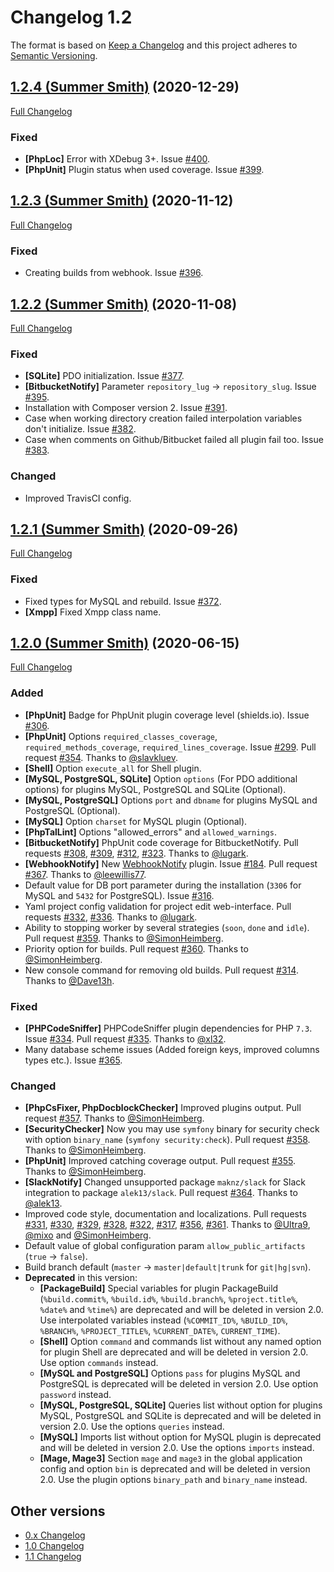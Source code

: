 Changelog 1.2
=============

The format is based on [Keep a Changelog](http://keepachangelog.com/en/1.0.0/) and this project adheres to 
[Semantic Versioning](http://semver.org/spec/v2.0.0.html).


## [1.2.4 (Summer Smith)](https://github.com/php-censor/php-censor/tree/1.2.4) (2020-12-29)

[Full Changelog](https://github.com/php-censor/php-censor/compare/1.2.3...1.2.4)

### Fixed

- **[PhpLoc]** Error with XDebug 3+. Issue [#400](https://github.com/php-censor/php-censor/issues/400).
- **[PhpUnit]** Plugin status when used coverage. Issue [#399](https://github.com/php-censor/php-censor/issues/399).


## [1.2.3 (Summer Smith)](https://github.com/php-censor/php-censor/tree/1.2.3) (2020-11-12)

[Full Changelog](https://github.com/php-censor/php-censor/compare/1.2.2...1.2.3)

### Fixed

- Creating builds from webhook. Issue [#396](https://github.com/php-censor/php-censor/issues/396).


## [1.2.2 (Summer Smith)](https://github.com/php-censor/php-censor/tree/1.2.2) (2020-11-08)

[Full Changelog](https://github.com/php-censor/php-censor/compare/1.2.1...1.2.2)

### Fixed

- **[SQLite]** PDO initialization. Issue [#377](https://github.com/php-censor/php-censor/issues/377).
- **[BitbucketNotify]** Parameter `repository_lug` -> `repository_slug`. Issue 
[#395](https://github.com/php-censor/php-censor/issues/395).
- Installation with Composer version 2. Issue [#391](https://github.com/php-censor/php-censor/issues/391).
- Case when working directory creation failed interpolation variables don't initialize. Issue 
[#382](https://github.com/php-censor/php-censor/issues/382).
- Case when comments on Github/Bitbucket failed all plugin fail too. Issue 
[#383](https://github.com/php-censor/php-censor/issues/383).

### Changed

- Improved TravisCI config.


## [1.2.1 (Summer Smith)](https://github.com/php-censor/php-censor/tree/1.2.1) (2020-09-26)

[Full Changelog](https://github.com/php-censor/php-censor/compare/1.2.0...1.2.1)

### Fixed

- Fixed types for MySQL and rebuild. Issue [#372](https://github.com/php-censor/php-censor/issues/372).
- **[Xmpp]** Fixed Xmpp class name.


## [1.2.0 (Summer Smith)](https://github.com/php-censor/php-censor/tree/1.2.0) (2020-06-15)

[Full Changelog](https://github.com/php-censor/php-censor/compare/1.1.6...1.2.0)

### Added

- **[PhpUnit]** Badge for PhpUnit plugin coverage level (shields.io). 
Issue [#306](https://github.com/php-censor/php-censor/issues/306).
- **[PhpUnit]** Options `required_classes_coverage`, `required_methods_coverage`, `required_lines_coverage`. 
Issue [#299](https://github.com/php-censor/php-censor/issues/299). Pull request 
[#354](https://github.com/php-censor/php-censor/pull/354). Thanks to [@slavkluev](https://github.com/slavkluev).
- **[Shell]** Option `execute_all` for Shell plugin.
- **[MySQL, PostgreSQL, SQLite]** Option `options` (For PDO additional options) for plugins MySQL, PostgreSQL and SQLite 
(Optional).
- **[MySQL, PostgreSQL]** Options `port` and `dbname` for plugins MySQL and PostgreSQL (Optional).
- **[MySQL]** Option `charset` for MySQL plugin (Optional).
- **[PhpTalLint]** Options "allowed_errors" and `allowed_warnings`.
- **[BitbucketNotify]** PhpUnit code coverage for BitbucketNotify. Pull requests 
[#308](https://github.com/php-censor/php-censor/pull/308), [#309](https://github.com/php-censor/php-censor/pull/309), 
[#312](https://github.com/php-censor/php-censor/pull/312), [#323](https://github.com/php-censor/php-censor/pull/323). 
Thanks to [@lugark](https://github.com/lugark).
- **[WebhookNotify]** New 
[WebhookNotify](https://github.com/php-censor/php-censor/blob/master/docs/en/plugins/webhook_notify.md) plugin. Issue 
[#184](https://github.com/php-censor/php-censor/issues/184). Pull request 
[#367](https://github.com/php-censor/php-censor/pull/367). Thanks to [@leewillis77](https://github.com/leewillis77).
- Default value for DB port parameter during the installation (`3306` for MySQL and `5432` for PostgreSQL). Issue 
[#316](https://github.com/php-censor/php-censor/issues/316).
- Yaml project config validation for project edit web-interface. Pull requests 
[#332](https://github.com/php-censor/php-censor/pull/332), [#336](https://github.com/php-censor/php-censor/pull/336). 
Thanks to [@lugark](https://github.com/lugark).
- Ability to stopping worker by several strategies (`soon`, `done` and `idle`). Pull request 
[#359](https://github.com/php-censor/php-censor/pull/359). Thanks to [@SimonHeimberg](https://github.com/SimonHeimberg).
- Priority option for builds. Pull request [#360](https://github.com/php-censor/php-censor/pull/360). Thanks to 
[@SimonHeimberg](https://github.com/SimonHeimberg).
- New console command for removing old builds. Pull request [#314](https://github.com/php-censor/php-censor/pull/314). 
Thanks to [@Dave13h](https://github.com/Dave13h).

### Fixed

- **[PHPCodeSniffer]** PHPCodeSniffer plugin dependencies for PHP `7.3`. Issue 
[#334](https://github.com/php-censor/php-censor/issues/334). Pull request 
[#335](https://github.com/php-censor/php-censor/pull/335). Thanks to [@xl32](https://github.com/xl32).
- Many database scheme issues (Added foreign keys, improved columns types etc.). Issue 
[#365](https://github.com/php-censor/php-censor/issues/365).

### Changed

- **[PhpCsFixer, PhpDocblockChecker]** Improved plugins output. Pull request 
[#357](https://github.com/php-censor/php-censor/pull/357). Thanks to [@SimonHeimberg](https://github.com/SimonHeimberg).
- **[SecurityChecker]** Now you may use `symfony` binary for security check with option `binary_name` 
(`symfony security:check`). Pull request [#358](https://github.com/php-censor/php-censor/pull/358). Thanks 
to [@SimonHeimberg](https://github.com/SimonHeimberg).
- **[PhpUnit]** Improved catching coverage output. Pull request 
[#355](https://github.com/php-censor/php-censor/pull/355). Thanks to [@SimonHeimberg](https://github.com/SimonHeimberg).
- **[SlackNotify]** Changed unsupported package `maknz/slack` for Slack integration to package `alek13/slack`. Pull 
request [#364](https://github.com/php-censor/php-censor/pull/364). Thanks to [@alek13](https://github.com/alek13).
- Improved code style, documentation and localizations. Pull requests 
[#331](https://github.com/php-censor/php-censor/pull/331), [#330](https://github.com/php-censor/php-censor/pull/330), 
[#329](https://github.com/php-censor/php-censor/pull/329), [#328](https://github.com/php-censor/php-censor/pull/328), 
[#322](https://github.com/php-censor/php-censor/pull/322), [#317](https://github.com/php-censor/php-censor/pull/317), 
[#356](https://github.com/php-censor/php-censor/pull/356), [#361](https://github.com/php-censor/php-censor/pull/361). 
Thanks to [@Ultra9](https://github.com/Ultra9), [@mixo](https://github.com/mixo) 
and [@SimonHeimberg](https://github.com/SimonHeimberg).
- Default value of global configuration param `allow_public_artifacts` (`true` -> `false`).
- Build branch default (`master` -> `master|default|trunk` for `git|hg|svn`).
- **Deprecated** in this version:
    - **[PackageBuild]** Special variables for plugin PackageBuild (`%build.commit%`, `%build.id%`, `%build.branch%`, 
    `%project.title%`, `%date%` and `%time%`) are deprecated and will be deleted in version 2.0. Use interpolated 
    variables instead (`%COMMIT_ID%`, `%BUILD_ID%`, `%BRANCH%`, `%PROJECT_TITLE%`, `%CURRENT_DATE%`, `CURRENT_TIME`).
    - **[Shell]** Option `command` and commands list without any named option for plugin Shell are deprecated and will 
    be deleted in version 2.0. Use option `commands` instead.
    - **[MySQL and PostgreSQL]** Options `pass` for plugins MySQL and PostgreSQL is deprecated will be deleted in 
    version 2.0. Use option `password` instead.
    - **[MySQL, PostgreSQL, SQLite]** Queries list without option for plugins MySQL, PostgreSQL and SQLite is deprecated 
    and will be deleted in version 2.0. Use the options `queries` instead.
    - **[MySQL]** Imports list without option for MySQL plugin is deprecated and will be deleted in version 2.0. Use 
    the options `imports` instead.
    - **[Mage, Mage3]** Section `mage` and `mage3` in the global application config and option `bin` is deprecated and 
    will be deleted in version 2.0. Use the plugin options `binary_path` and `binary_name` instead.


## Other versions

- [0.x Changelog](/docs/CHANGELOG_0.x.md)
- [1.0 Changelog](/docs/CHANGELOG_1.0.md)
- [1.1 Changelog](/docs/CHANGELOG_1.1.md)
